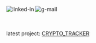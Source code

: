 [<img align="left" alt="linked-in" src="https://img.shields.io/badge/linkedin-%230077B5.svg?&style=for-the-badge&logo=linkedin&logoColor=white" />](https://www.linkedin.com/in/karolswiderski/)
[<img align="left" alt="g-mail" src="https://img.shields.io/badge/Gmail-D14836?style=for-the-badge&logo=gmail&logoColor=white" />](kswiderski@gmail.com)

<br>
<br>
<br>

latest project:  <a href="https://github.com/karolswiderski/Crypto-Tracker">CRYPTO_TRACKER</a>

<br>
 
<!--
**karolswiderski/karolswiderski** is a ✨ _special_ ✨ repository because its `README.md` (this file) appears on your GitHub profile.

Here are some ideas to get you started:

- 🔭 I’m currently working on ...
- 🌱 I’m currently learning ...
- 👯 I’m looking to collaborate on ...
- 🤔 I’m looking for help with ...
- 💬 Ask me about ...
- 📫 How to reach me: ...
- 😄 Pronouns: ...
- ⚡ Fun fact: ...
-->
 
